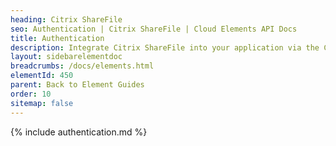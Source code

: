 ```yaml
---
heading: Citrix ShareFile
seo: Authentication | Citrix ShareFile | Cloud Elements API Docs
title: Authentication
description: Integrate Citrix ShareFile into your application via the Cloud Elements APIs.
layout: sidebarelementdoc
breadcrumbs: /docs/elements.html
elementId: 450
parent: Back to Element Guides
order: 10
sitemap: false
---
```


{% include authentication.md %}
